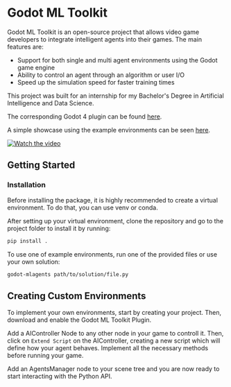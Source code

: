 # Godot ML Toolkit

Godot ML Toolkit is an open-source project that allows video game developers to integrate intelligent agents into their games.
The main features are:
- Support for both single and multi agent environments using the Godot game engine
- Ability to control an agent through an algorithm or user I/O
- Speed up the simulation speed for faster training times

This project was built for an internship for my Bachelor's Degree in Artificial Intelligence and Data Science.

The corresponding Godot 4 plugin can be found [here](https://github.com/campiao/Godot-ML-Toolkit-Plugin).

A simple showcase using the example environments can be seen [here](https://youtu.be/DEHcFC5Y1jc).

[![Watch the video](https://img.youtube.com/vi/DEHcFC5Y1jc/maxresdefault.jpg)](https://youtu.be/DEHcFC5Y1jc)

## Getting Started

### Installation
Before installing the package, it is highly recommended to create a virtual environment. To do that, you can use venv or conda.

After setting up your virtual environment, clone the repository and go to the project folder to install it by running:

```bash
pip install .
```

To use one of example environments, run one of the provided files or use your own solution:

```bash
godot-mlagents path/to/solution/file.py
```

## Creating Custom Environments
To implement your own environments, start by creating your project. Then, download and enable the Godot ML Toolkit Plugin.

Add a AIController Node to any other node in your game to controll it. Then, click on `Extend Script` on the AIController, creating a new script which will define how your agent behaves. Implement all the necessary methods before running your game.

Add an AgentsManager node to your scene tree and you are now ready to start interacting with the Python API. 
